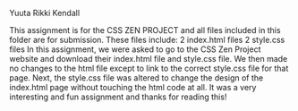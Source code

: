 Yuuta Rikki Kendall

This assignment is for the CSS ZEN PROJECT and all files included in this folder are for submission. These files include: 
2 index.html files
2 style.css files
In this assignment, we were asked to go to the CSS Zen Project website and download their index.html file and style.css file.
We then made no changes to the html file except to link to the correct style.css file for that page. Next, the style.css file
was altered to change the design of the index.html page without touching the html code at all. It was a very interesting and
fun assignment and thanks for reading this! 
